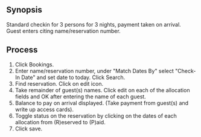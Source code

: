 ## Synopsis ##

Standard checkin for 3 persons for 3 nights, payment taken on arrival.
Guest enters citing name/reservation number.


## Process ##

  1. Click Bookings.
  1. Enter name/reservation number, under "Match Dates By" select "Check-In Date" and set date to today. Click Search.
  1. Find reservation. Click on edit icon.
  1. Take remainder of guest(s) names. Click edit on each of the allocation fields and OK after entering the name of each guest.
  1. Balance to pay on arrival displayed. (Take payment from guest(s) and write up access cards).
  1. Toggle status on the reservation by clicking on the dates of each allocation from (R)eserved to (P)aid.
  1. Click save.